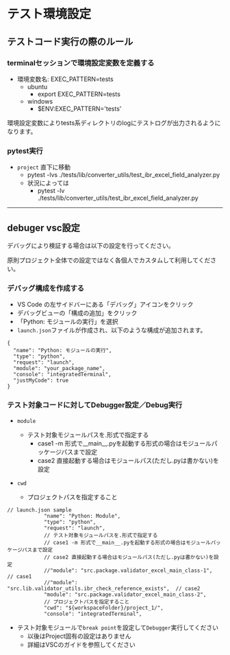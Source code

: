 # テスト環境設定

## テストコード実行の際のルール
### terminalセッションで環境設定変数を定義する
- 環境変数名: EXEC_PATTERN=tests
  - ubuntu
    - export EXEC_PATTERN=tests
  - windows
    - $ENV:EXEC_PATTERN='tests'

環境設定変数によりtests系ディレクトリのlogにテストログが出力されるようになります。

### pytest実行
- `project` 直下に移動
  - pytest -lvs ./tests/lib/converter_utils/test_ibr_excel_field_analyzer.py 
  - 状況によっては 
    - pytest -lv ./tests/lib/converter_utils/test_ibr_excel_field_analyzer.py 

---

## debuger vsc設定
デバッグにより検証する場合は以下の設定を行ってください。

原則プロジェクト全体での設定ではなく各個人でカスタムして利用してください。

### デバッグ構成を作成する
- VS Code の左サイドバーにある「デバッグ」アイコンをクリック
- デバッグビューの「構成の追加」をクリック
- 「Python: モジュールの実行」を選択
- `launch.json`ファイルが作成され、以下のような構成が追加されます。
```
{
  "name": "Python: モジュールの実行",
  "type": "python",
  "request": "launch",
  "module": "your_package_name",
  "console": "integratedTerminal",
  "justMyCode": true
}
```
### テスト対象コードに対してDebugger設定／Debug実行

- `module`
  - テスト対象モジュールパスを.形式で指定する
    - case1 -m 形式で__main__.pyを起動する形式の場合はモジュールパッケージパスまで設定
    - case2 直接起動する場合はモジュールパス(ただし.pyは書かない)を設定

- `cwd`
  - プロジェクトパスを指定すること

```
// launch.json sample
            "name": "Python: Module",
            "type": "python",
            "request": "launch",
            // テスト対象モジュールパスを.形式で指定する
            // case1 -m 形式で__main__.pyを起動する形式の場合はモジュールパッケージパスまで設定
            // case2 直接起動する場合はモジュールパス(ただし.pyは書かない)を設定
            //"module": "src.package.validator_excel_main_class-1",            // case1
            //"module": "src.lib.validator_utils.ibr_check_reference_exists",  // case2
            "module": "src.package.validator_excel_main_class-2",
            // プロジェクトパスを指定すること
            "cwd": "${workspaceFolder}/project_1/",
            "console": "integratedTerminal",
```

- テスト対象モジュールで`break point`を設定して`Debugger`実行してください
  - 以後はProject固有の設定はありません
  - 詳細はVSCのガイドを参照してください
